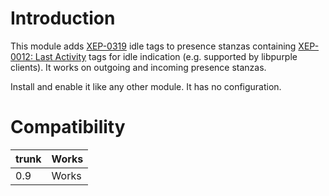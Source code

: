 # Introduction #

This module adds [XEP-0319](http://xmpp.org/extensions/xep-0319.html) idle tags to presence stanzas containing [XEP-0012: Last Activity](http://xmpp.org/extensions/xep-0012.html) tags for idle indication (e.g. supported by libpurple clients). It works on outgoing and incoming presence stanzas.

Install and enable it like any other module.  It has no configuration.

# Compatibility #

|trunk|Works|
|:----|:----|
|0.9  |Works|